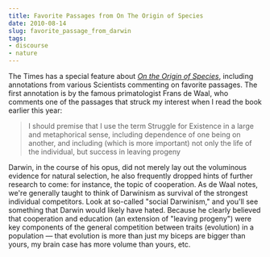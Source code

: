 ```yaml
---
title: Favorite Passages from On The Origin of Species
date: 2010-08-14
slug: favorite_passage_from_darwin
tags:
- discourse
- nature
---
```


The Times has a special feature about [_On
the Origin of Species_](https://www.nytimes.com/interactive/projects/documents/charles-darwin-on-the-origin-of-species?ref=science#annotation/a0), including annotations from various Scientists
commenting on favorite passages. The first annotation is by the famous
primatologist Frans de Waal, who comments one of the passages that struck my
interest when I read the book earlier this year:

> I should premise that I use the term Struggle for Existence in a large and
> metaphorical sense, including dependence of one being on another, and
> including (which is more important) not only the life of the individual, but
> success in leaving progeny

Darwin, in the course of his opus, did not merely lay out the voluminous
evidence for natural selection, he also frequently dropped hints of further
research to come: for instance, the topic of cooperation. As de Waal notes,
we're generally taught to think of Darwinism as survival of the strongest
individual competitors. Look at so-called "social Darwinism," and you'll see
something that Darwin would likely have hated. Because he clearly believed that
cooperation and education (an extension of "leaving progeny") were key
components of the general competition between traits (evolution) in a population
&mdash; that evolution is more than just my biceps are bigger than yours, my
brain case has more volume than yours, etc.

<!-- truncate -->
